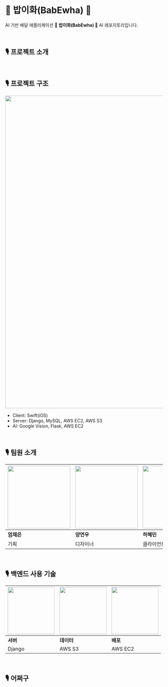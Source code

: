 # 👑 밥이화(BabEwha) 👑
AI 기반 배달 애플리케이션 **👑** **밥이화(BabEwha) 👑** AI 레포지토리입니다.

<br/>

## 🎙 프로젝트 소개




<br/>

## 🎙 프로젝트 구조

<img width="1000" src="https://github.com/BabEwha/BabEwha-ai/assets/91009436/f6506a8e-f22c-4177-b4d2-108bcf0e0f30"/>



- Client: Swift(iOS)
- Server: Django, MySQL, AWS EC2, AWS S3
- AI: Google Vision, Flask, AWS EC2



<br/>

## 🎙 팀원 소개

| <img width="200" src="https://github.com/BabEwha/BabEwha-ai/assets/91009436/8e36d672-d586-4d3f-987e-97ddeed88a3b"/> | <img width="200" src="https://github.com/BabEwha/BabEwha-ai/assets/91009436/8e36d672-d586-4d3f-987e-97ddeed88a3b"/> | <img width="200" src="https://github.com/BabEwha/BabEwha-ai/assets/91009436/8e36d672-d586-4d3f-987e-97ddeed88a3b"/> | <img width="200" src="https://github.com/BabEwha/BabEwha-ai/assets/91009436/8e36d672-d586-4d3f-987e-97ddeed88a3b"/> | <img width="200" src="https://github.com/BabEwha/BabEwha-ai/assets/91009436/8e36d672-d586-4d3f-987e-97ddeed88a3b"/> |
| --- | --- | --- | --- | --- |
| **엄채은** | **양연우** | **허혜민** | **김원정** | **이남영** |
| 기획 | 디자이너 | 클라이언트 | 백엔드 | AI |




<br/>

## 🎙 백엔드 사용 기술

| <img width="150" src="https://github.com/BabEwha/BabEwha-ai/assets/91009436/308a95f6-290f-4690-992e-830980b2124f"/> | <img width="150" src="https://github.com/BabEwha/BabEwha-ai/assets/91009436/6937d48b-ca43-43de-ab75-5f96c19e1e62"/> | <img width="150" src="https://github.com/BabEwha/BabEwha-ai/assets/91009436/8495377d-7f0b-4f80-8b6f-b78b6e5064fb"/> |
| --- | --- | --- |
| **서버** | **데이터** | **배포** |
| Django | AWS S3 | AWS EC2 |

<br/>

## 🎙 어쩌구
